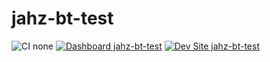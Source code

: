 # jahz-bt-test

![CI none](https://img.shields.io/badge/ci-none-orange.svg)
[![Dashboard jahz-bt-test](https://img.shields.io/badge/dashboard-jahz_bt_test-yellow.svg)](https://dashboard.pantheon.io/sites/4acf963b-f17a-46e8-80ad-bbc6dcaef722#dev/code)
[![Dev Site jahz-bt-test](https://img.shields.io/badge/site-jahz_bt_test-blue.svg)](http://dev-jahz-bt-test.pantheonsite.io/)